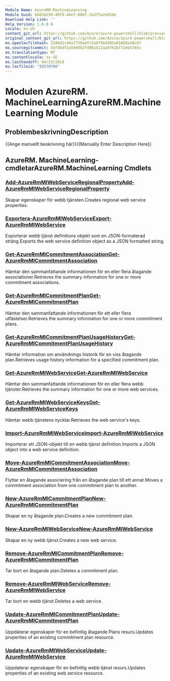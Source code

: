 ```yaml
---
Module Name: AzureRM.MachineLearning
Module Guid: bb030259-49f9-46ef-806f-2a3f5a2e018e
Download Help Link: ''
Help Version: 1.0.0.0
Locale: en-US
content_git_url: https://github.com/Azure/azure-powershell/blob/preview/src/ResourceManager/MachineLearning/Commands.MachineLearning/help/AzureRM.MachineLearning.md
original_content_git_url: https://github.com/Azure/azure-powershell/blob/preview/src/ResourceManager/MachineLearning/Commands.MachineLearning/help/AzureRM.MachineLearning.md
ms.openlocfilehash: 2186d2c40a7739adfc2a075b9585e01888a48c07
ms.sourcegitcommit: 43f4bdf2a59dd82fd881512aa9761bf72eb5703c
ms.translationtype: MT
ms.contentlocale: sv-SE
ms.lasthandoff: 04/23/2019
ms.locfileid: "93570700"
---
```

# <span data-ttu-id="24ef9-101">Modulen AzureRM. MachineLearning</span><span class="sxs-lookup"><span data-stu-id="24ef9-101">AzureRM.MachineLearning Module</span></span>
## <span data-ttu-id="24ef9-102">Problembeskrivning</span><span class="sxs-lookup"><span data-stu-id="24ef9-102">Description</span></span>
<span data-ttu-id="24ef9-103">{{Ange manuellt beskrivning här}}</span><span class="sxs-lookup"><span data-stu-id="24ef9-103">{{Manually Enter Description Here}}</span></span>

## <span data-ttu-id="24ef9-104">AzureRM. MachineLearning-cmdletar</span><span class="sxs-lookup"><span data-stu-id="24ef9-104">AzureRM.MachineLearning Cmdlets</span></span>
### [<span data-ttu-id="24ef9-105">Add-AzureRmMlWebServiceRegionalProperty</span><span class="sxs-lookup"><span data-stu-id="24ef9-105">Add-AzureRmMlWebServiceRegionalProperty</span></span>](Add-AzureRmMlWebServiceRegionalProperty.md)
<span data-ttu-id="24ef9-106">Skapar egenskaper för webb tjänsten.</span><span class="sxs-lookup"><span data-stu-id="24ef9-106">Creates regional web service properties.</span></span>

### [<span data-ttu-id="24ef9-107">Exportera-AzureRmMlWebService</span><span class="sxs-lookup"><span data-stu-id="24ef9-107">Export-AzureRmMlWebService</span></span>](Export-AzureRmMlWebService.md)
<span data-ttu-id="24ef9-108">Exporterar webb tjänst definitions objekt som en JSON-formaterad sträng.</span><span class="sxs-lookup"><span data-stu-id="24ef9-108">Exports the web service definition object as a JSON formatted string.</span></span>

### [<span data-ttu-id="24ef9-109">Get-AzureRmMlCommitmentAssociation</span><span class="sxs-lookup"><span data-stu-id="24ef9-109">Get-AzureRmMlCommitmentAssociation</span></span>](Get-AzureRmMlCommitmentAssociation.md)
<span data-ttu-id="24ef9-110">Hämtar den sammanfattande informationen för en eller flera åtagande associationer.</span><span class="sxs-lookup"><span data-stu-id="24ef9-110">Retrieves the summary information for one or more commitment associations.</span></span>

### [<span data-ttu-id="24ef9-111">Get-AzureRmMlCommitmentPlan</span><span class="sxs-lookup"><span data-stu-id="24ef9-111">Get-AzureRmMlCommitmentPlan</span></span>](Get-AzureRmMlCommitmentPlan.md)
<span data-ttu-id="24ef9-112">Hämtar den sammanfattande informationen för ett eller flera utfästelser.</span><span class="sxs-lookup"><span data-stu-id="24ef9-112">Retrieves the summary information for one or more commitment plans.</span></span>

### [<span data-ttu-id="24ef9-113">Get-AzureRmMlCommitmentPlanUsageHistory</span><span class="sxs-lookup"><span data-stu-id="24ef9-113">Get-AzureRmMlCommitmentPlanUsageHistory</span></span>](Get-AzureRmMlCommitmentPlanUsageHistory.md)
<span data-ttu-id="24ef9-114">Hämtar information om användnings historik för en viss åtagande plan.</span><span class="sxs-lookup"><span data-stu-id="24ef9-114">Retrieves usage history information for a specified commitment plan.</span></span>

### [<span data-ttu-id="24ef9-115">Get-AzureRmMlWebService</span><span class="sxs-lookup"><span data-stu-id="24ef9-115">Get-AzureRmMlWebService</span></span>](Get-AzureRmMlWebService.md)
<span data-ttu-id="24ef9-116">Hämtar den sammanfattande informationen för en eller flera webb tjänster.</span><span class="sxs-lookup"><span data-stu-id="24ef9-116">Retrieves the summary information for one or more web services.</span></span>

### [<span data-ttu-id="24ef9-117">Get-AzureRmMlWebServiceKeys</span><span class="sxs-lookup"><span data-stu-id="24ef9-117">Get-AzureRmMlWebServiceKeys</span></span>](Get-AzureRmMlWebServiceKeys.md)
<span data-ttu-id="24ef9-118">Hämtar webb tjänstens nycklar.</span><span class="sxs-lookup"><span data-stu-id="24ef9-118">Retrieves the web service's keys.</span></span>

### [<span data-ttu-id="24ef9-119">Import-AzureRmMlWebService</span><span class="sxs-lookup"><span data-stu-id="24ef9-119">Import-AzureRmMlWebService</span></span>](Import-AzureRmMlWebService.md)
<span data-ttu-id="24ef9-120">Importerar ett JSON-objekt till en webb tjänst definition.</span><span class="sxs-lookup"><span data-stu-id="24ef9-120">Imports a JSON object into a web service definition.</span></span>

### [<span data-ttu-id="24ef9-121">Move-AzureRmMlCommitmentAssociation</span><span class="sxs-lookup"><span data-stu-id="24ef9-121">Move-AzureRmMlCommitmentAssociation</span></span>](Move-AzureRmMlCommitmentAssociation.md)
<span data-ttu-id="24ef9-122">Flyttar en åtagande associering från en åtagande plan till ett annat.</span><span class="sxs-lookup"><span data-stu-id="24ef9-122">Moves a commitment association from one commitment plan to another.</span></span>

### [<span data-ttu-id="24ef9-123">New-AzureRmMlCommitmentPlan</span><span class="sxs-lookup"><span data-stu-id="24ef9-123">New-AzureRmMlCommitmentPlan</span></span>](New-AzureRmMlCommitmentPlan.md)
<span data-ttu-id="24ef9-124">Skapar en ny åtagande plan.</span><span class="sxs-lookup"><span data-stu-id="24ef9-124">Creates a new commitment plan.</span></span>

### [<span data-ttu-id="24ef9-125">New-AzureRmMlWebService</span><span class="sxs-lookup"><span data-stu-id="24ef9-125">New-AzureRmMlWebService</span></span>](New-AzureRmMlWebService.md)
<span data-ttu-id="24ef9-126">Skapar en ny webb tjänst.</span><span class="sxs-lookup"><span data-stu-id="24ef9-126">Creates a new web service.</span></span>

### [<span data-ttu-id="24ef9-127">Remove-AzureRmMlCommitmentPlan</span><span class="sxs-lookup"><span data-stu-id="24ef9-127">Remove-AzureRmMlCommitmentPlan</span></span>](Remove-AzureRmMlCommitmentPlan.md)
<span data-ttu-id="24ef9-128">Tar bort en åtagande plan.</span><span class="sxs-lookup"><span data-stu-id="24ef9-128">Deletes a commitment plan.</span></span>

### [<span data-ttu-id="24ef9-129">Remove-AzureRmMlWebService</span><span class="sxs-lookup"><span data-stu-id="24ef9-129">Remove-AzureRmMlWebService</span></span>](Remove-AzureRmMlWebService.md)
<span data-ttu-id="24ef9-130">Tar bort en webb tjänst.</span><span class="sxs-lookup"><span data-stu-id="24ef9-130">Deletes a web service.</span></span>

### [<span data-ttu-id="24ef9-131">Update-AzureRmMlCommitmentPlan</span><span class="sxs-lookup"><span data-stu-id="24ef9-131">Update-AzureRmMlCommitmentPlan</span></span>](Update-AzureRmMlCommitmentPlan.md)
<span data-ttu-id="24ef9-132">Uppdaterar egenskaper för en befintlig åtagande Plans resurs.</span><span class="sxs-lookup"><span data-stu-id="24ef9-132">Updates properties of an existing commitment plan resource.</span></span>

### [<span data-ttu-id="24ef9-133">Update-AzureRmMlWebService</span><span class="sxs-lookup"><span data-stu-id="24ef9-133">Update-AzureRmMlWebService</span></span>](Update-AzureRmMlWebService.md)
<span data-ttu-id="24ef9-134">Uppdaterar egenskaper för en befintlig webb tjänst resurs.</span><span class="sxs-lookup"><span data-stu-id="24ef9-134">Updates properties of an existing web service resource.</span></span>

